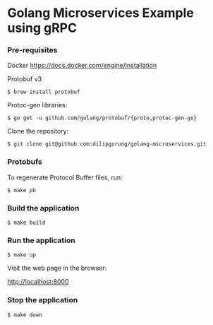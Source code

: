 # Golang Microservices Example using gRPC

### Pre-requisites

Docker https://docs.docker.com/engine/installation

Protobuf v3

    $ brew install protobuf

Protoc-gen libraries:

    $ go get -u github.com/golang/protobuf/{proto,protoc-gen-go}

Clone the repository:

    $ git clone git@github.com:dilipgurung/golang-microservices.git

### Protobufs

To regenerate Protocol Buffer files, run:

    $ make pb

### Build the application

    $ make build

### Run the application

    $ make up

Visit the web page in the browser:

[http://localhost:8000](http://localhost:8000/)

### Stop the application

    $ make down
